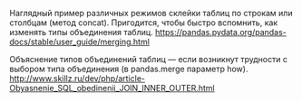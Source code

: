 Наглядный пример различных режимов склейки таблиц по строкам или столбцам (метод concat). Пригодится, чтобы быстро вспомнить, как изменять типы объединения таблиц.
https://pandas.pydata.org/pandas-docs/stable/user_guide/merging.html

Объяснение типов объединений таблиц — если возникнут трудности с выбором типа объединения (в pandas.merge параметр how).
http://www.skillz.ru/dev/php/article-Obyasnenie_SQL_obedinenii_JOIN_INNER_OUTER.html